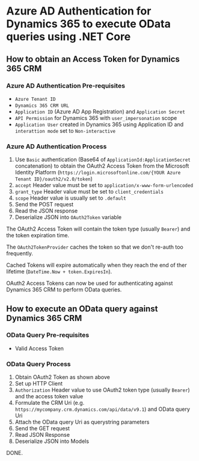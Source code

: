 # Azure AD Authentication for Dynamics 365 to execute OData queries using .NET Core

## How to obtain an Access Token for Dynamics 365 CRM

### Azure AD Authentication Pre-requisites

* `Azure Tenant ID`
* `Dynamics 365 CRM URL`
* `Application ID` (Azure AD App Registration) and `Application Secret`
* `API Permission` for Dynamics 365 with `user_impersonation` scope
* `Application User` created in Dynamics 365 using Application ID and `interattion mode` set to `Non-interactive`

### Azure AD Authentication Process

1. Use `Basic` authentication (Base64 of `ApplicationId:ApplicationSecret` concatenation) to obtain the OAuth2 Access Token from the Microsoft Identity Platform (`https://login.microsoftonline.com/{YOUR Azure Tenant ID}/oauth2/v2.0/token`)
2. `accept` Header value must be set to `application/x-www-form-urlencoded`
3. `grant_type` Header value must be set to `client_credentials`
4. `scope` Header value is usually set to `.default`
5. Send the POST request
6. Read the JSON response
7. Deserialize JSON into `OAuth2Token` variable

The OAuth2 Access Token will contain the token type (usually `Bearer`) and the token expiration time.

The `OAuth2TokenProvider` caches the token so that we don't re-auth too frequently.

Cached Tokens will expire automatically when they reach the end of ther lifetime (`DateTime.Now + token.ExpiresIn`).

OAuth2 Access Tokens can now be used for authenticating against Dynamics 365 CRM to perform OData queries.

## How to execute an OData query against Dynamics 365 CRM

### OData Query Pre-requisites

* Valid Access Token

### OData Query Process

1. Obtain OAuth2 Token as shown above
2. Set up HTTP Client
3. `Authorization` Header value to use OAuth2 token type (usually `Bearer`) and the access token value
4. Formulate the CRM Uri (e.g. `https://mycompany.crm.dynamics.com/api/data/v9.1`) and OData query Uri
5. Attach the OData query Uri as querystring parameters
6. Send the GET request
7. Read JSON Response
8. Deserialize JSON into Models

DONE.
